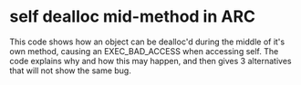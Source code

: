 # self dealloc mid-method in ARC

This code shows how an object can be dealloc'd during the middle of it's own method, causing an EXEC_BAD_ACCESS when accessing self. The code explains why and how this may happen, and then gives 3 alternatives that will not show the same bug.

